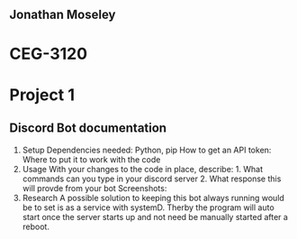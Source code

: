 ## Jonathan Moseley
# CEG-3120
# Project 1

## Discord Bot documentation

1. Setup
   Dependencies needed: Python, pip
   How to get an API token:
   Where to put it to work with the code
2. Usage
   With your changes to the code in place, describe:
       1. What commands can you type in your discord server
       2. What response this will provde from your bot
   Screenshots:
3. Research
   A possible solution to keeping this bot always running would be to set is as a service with systemD. Therby the program will auto start once the server starts up and not need be manually started after a reboot. 
